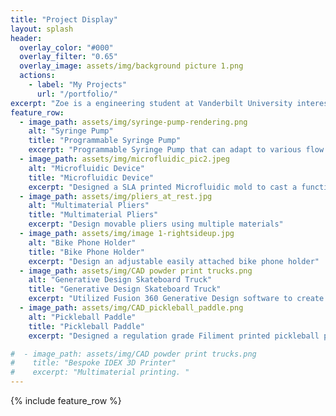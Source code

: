 ```yaml
---
title: "Project Display"
layout: splash
header:
  overlay_color: "#000"
  overlay_filter: "0.65"
  overlay_image: assets/img/background picture 1.png
  actions:
    - label: "My Projects"
      url: "/portfolio/"
excerpt: "Zoe is a engineering student at Vanderbilt University interested in developing novel technologies for Biomedical research and practical medical usage. "
feature_row:
  - image_path: assets/img/syringe-pump-rendering.png
    alt: "Syringe Pump"
    title: "Programmable Syringe Pump"
    excerpt: "Programmable Syringe Pump that can adapt to various flow rates and barrel size."
  - image_path: assets/img/microfluidic_pic2.jpeg
    alt: "Microfluidic Device"
    title: "Microfluidic Device"
    excerpt: "Designed a SLA printed Microfluidic mold to cast a functioning microfluidic device"
  - image_path: assets/img/pliers_at_rest.jpg
    alt: "Multimaterial Pliers"
    title: "Multimaterial Pliers"
    excerpt: "Design movable pliers using multiple materials"
  - image_path: assets/img/image 1-rightsideup.jpg
    alt: "Bike Phone Holder"
    title: "Bike Phone Holder"
    excerpt: "Design an adjustable easily attached bike phone holder"
  - image_path: assets/img/CAD powder print trucks.png
    alt: "Generative Design Skateboard Truck"
    title: "Generative Design Skateboard Truck"
    excerpt: "Utilized Fusion 360 Generative Design software to create an weight and strength optimize skateboard truck"
  - image_path: assets/img/CAD_pickleball_paddle.png
    alt: "Pickleball Paddle"
    title: "Pickleball Paddle"
    excerpt: "Designed a regulation grade Filiment printed pickleball paddle"

#  - image_path: assets/img/CAD powder print trucks.png
#    title: "Bespoke IDEX 3D Printer"
#    excerpt: "Multimaterial printing. "
---
```


{% include feature_row %}

